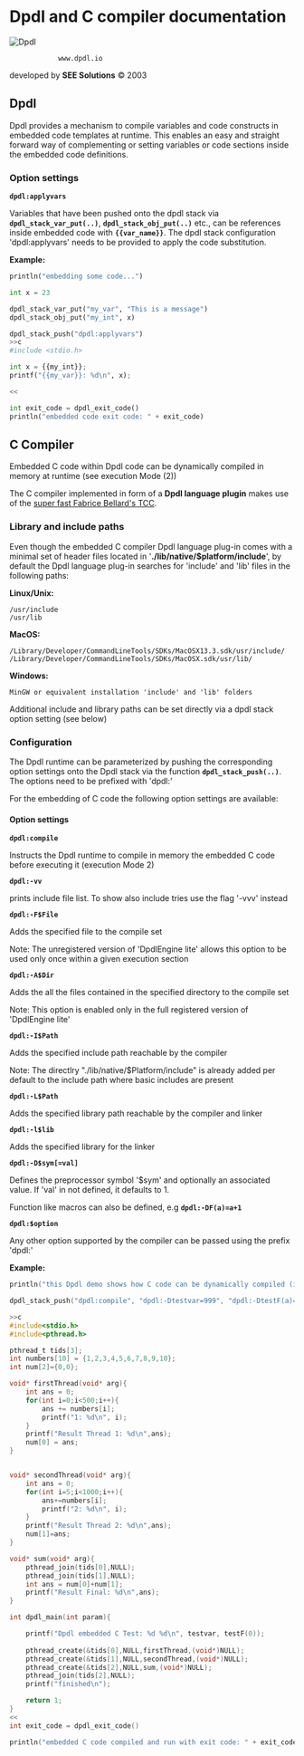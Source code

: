 # Dpdl and C compiler documentation

![Dpdl](https://www.dpdl.io/images/dpdl-io.png)

				www.dpdl.io

developed by
**SEE Solutions**
&copy; 2003 

## Dpdl

Dpdl provides a mechanism to compile variables and code constructs in embedded code templates at runtime. This enables an easy and straight forward way of complementing or setting  variables or code sections inside the embedded code definitions.

### Option settings

**`dpdl:applyvars`**

Variables that have been pushed onto the dpdl stack via **`dpdl_stack_var_put(..)`**, **`dpdl_stack_obj_put(..)`** etc., can be references inside embedded code with **`{{var_name}}`**. The dpdl stack configuration 'dpdl:applyvars' needs to be provided to apply the code substitution.

**Example:**

```python
println("embedding some code...")

int x = 23

dpdl_stack_var_put("my_var", "This is a message")
dpdl_stack_obj_put("my_int", x)

dpdl_stack_push("dpdl:applyvars")
>>c
#include <stdio.h>

int x = {{my_int}};
printf("{{my_var}}: %d\n", x);

<<

int exit_code = dpdl_exit_code()
println("embedded code exit code: " + exit_code)
```

## C Compiler

Embedded C code within Dpdl code can be dynamically compiled in memory at runtime (see execution Mode (2))

The C compiler implemented in form of a **Dpdl language plugin** makes use of the <ins>super fast Fabrice Bellard's TCC</ins>.


### Library and include paths

Even though the embedded C compiler Dpdl language plug-in comes with a minimal set of header files located in '**./lib/native/$platform/include**', by default the Dpdl language plug-in searches for 'include' and 'lib' files in the following paths:

**Linux/Unix:**

```
/usr/include
/usr/lib
```

**MacOS:**

```
/Library/Developer/CommandLineTools/SDKs/MacOSX13.3.sdk/usr/include/
/Library/Developer/CommandLineTools/SDKs/MacOSX.sdk/usr/lib/
```

**Windows:**

```
MinGW or equivalent installation 'include' and 'lib' folders
```

Additional include and library paths can be set directly via a dpdl stack option setting (see below)


### Configuration

The Dpdl runtime can be parameterized by pushing the corresponding option settings onto the Dpdl stack via the 
function **`dpdl_stack_push(..)`**. The options need to be prefixed with 'dpdl:'


For the embedding of C code the following option settings are available:


#### Option settings

**`dpdl:compile`**

Instructs the Dpdl runtime to compile in memory the embedded C code before executing it (execution Mode 2)

**`dpdl:-vv`**

prints include file list. To show also include tries use the flag '-vvv' instead

**`dpdl:-F$File`**

Adds the specified file to the compile set

Note: The unregistered version of 'DpdlEngine lite' allows this option to be used only once within a given execution section

**`dpdl:-A$Dir`**

Adds the all the files contained in the specified directory to the compile set

Note: This option is enabled only in the full registered version of 'DpdlEngine lite'

**`dpdl:-I$Path`**

Adds the specified include path reachable by the compiler

Note: The directlry "./lib/native/$Platform/include" is already added per default to the include path where basic includes are present

**`dpdl:-L$Path`**

Adds the specified library path reachable by the compiler and linker

**`dpdl:-l$lib`**

Adds the specified library for the linker

**`dpdl:-D$sym[=val]`**

Defines the preprocessor symbol '$sym' and optionally an associated value. If 'val' in not defined, it defaults to 1.

Function like macros can also be defined, e.g **`dpdl:-DF(a)=a+1`**

**`dpdl:$option`**

Any other option supported by the compiler can be passed using the prefix 'dpdl:'


**Example:**

```c
println("this Dpdl demo shows how C code can be dynamically compiled (in memory at runtime) within Dpdl")

dpdl_stack_push("dpdl:compile", "dpdl:-Dtestvar=999", "dpdl:-DtestF(a)=a+23", "dpdl:-I./DpdlLibs/C", "dpdl:-I/Library/Developer/CommandLineTools/SDKs/MacOSX13.3.sdk/usr/include", "dpdl:-L/Library/Developer/CommandLineTools/SDKs/MacOSX13.3.sdk/usr/lib")

>>c
#include<stdio.h>
#include<pthread.h>

pthread_t tids[3];
int numbers[10] = {1,2,3,4,5,6,7,8,9,10};
int num[2]={0,0};

void* firstThread(void* arg){
	int ans = 0;
	for(int i=0;i<500;i++){
		ans += numbers[i];
		printf("1: %d\n", i);
	}
	printf("Result Thread 1: %d\n",ans);
	num[0] = ans;
}


void* secondThread(void* arg){
	int ans = 0;
	for(int i=5;i<1000;i++){
		ans+=numbers[i];
		printf("2: %d\n", i);
	}
	printf("Result Thread 2: %d\n",ans);
	num[1]=ans;
}

void* sum(void* arg){
	pthread_join(tids[0],NULL);
	pthread_join(tids[1],NULL);
	int ans = num[0]+num[1];
	printf("Result Final: %d\n",ans);
}

int dpdl_main(int param){

	printf("Dpdl embedded C Test: %d %d\n", testvar, testF(0));
	
	pthread_create(&tids[0],NULL,firstThread,(void*)NULL);
	pthread_create(&tids[1],NULL,secondThread,(void*)NULL);
	pthread_create(&tids[2],NULL,sum,(void*)NULL);
	pthread_join(tids[2],NULL);
	printf("finished\n");

	return 1;
}
<<
int exit_code = dpdl_exit_code()

println("embedded C code compiled and run with exit code: " + exit_code)
```



